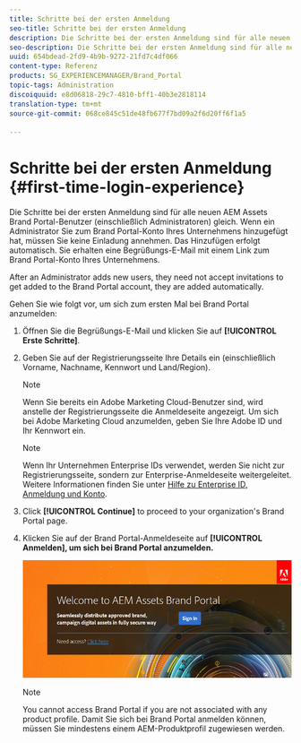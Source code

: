 ```yaml
---
title: Schritte bei der ersten Anmeldung
seo-title: Schritte bei der ersten Anmeldung
description: Die Schritte bei der ersten Anmeldung sind für alle neuen AEM Assets Brand Portal-Benutzer (einschließlich Administratoren) gleich. Wenn ein Administrator Sie zum Brand Portal-Konto Ihres Unternehmens hinzugefügt hat, müssen Sie keine Einladung annehmen. Das Hinzufügen erfolgt automatisch. Sie erhalten eine Begrüßungs-E-Mail mit einem Link zum Brand Portal-Konto Ihres Unternehmens.
seo-description: Die Schritte bei der ersten Anmeldung sind für alle neuen AEM Assets Brand Portal-Benutzer (einschließlich Administratoren) gleich. Wenn ein Administrator Sie zum Brand Portal-Konto Ihres Unternehmens hinzugefügt hat, müssen Sie keine Einladung annehmen. Das Hinzufügen erfolgt automatisch. Sie erhalten eine Begrüßungs-E-Mail mit einem Link zum Brand Portal-Konto Ihres Unternehmens.
uuid: 654bdead-2fd9-4b9b-9272-21fd7c4df066
content-type: Referenz
products: SG_EXPERIENCEMANAGER/Brand_Portal
topic-tags: Administration
discoiquuid: e8d06818-29c7-4810-bff1-40b3e2818114
translation-type: tm+mt
source-git-commit: 068ce845c51de48fb677f7bd09a2f6d20ff6f1a5

---
```



# Schritte bei der ersten Anmeldung {#first-time-login-experience}

Die Schritte bei der ersten Anmeldung sind für alle neuen AEM Assets Brand Portal-Benutzer (einschließlich Administratoren) gleich. Wenn ein Administrator Sie zum Brand Portal-Konto Ihres Unternehmens hinzugefügt hat, müssen Sie keine Einladung annehmen. Das Hinzufügen erfolgt automatisch. Sie erhalten eine Begrüßungs-E-Mail mit einem Link zum Brand Portal-Konto Ihres Unternehmens.

After an Administrator adds new users, they need not accept invitations to get added to the Brand Portal account, they are added automatically.

Gehen Sie wie folgt vor, um sich zum ersten Mal bei Brand Portal anzumelden:

1. Öffnen Sie die Begrüßungs-E-Mail und klicken Sie auf **[!UICONTROL Erste Schritte]**.

2. Geben Sie auf der Registrierungsseite Ihre Details ein (einschließlich Vorname, Nachname, Kennwort und Land/Region).
   >[!NOTE]
   >
   >Wenn Sie bereits ein Adobe Marketing Cloud-Benutzer sind, wird anstelle der Registrierungsseite die Anmeldeseite angezeigt. Um sich bei Adobe Marketing Cloud anzumelden, geben Sie Ihre Adobe ID und Ihr Kennwort ein.

   >[!NOTE]
   >
   >Wenn Ihr Unternehmen Enterprise IDs verwendet, werden Sie nicht zur Registrierungsseite, sondern zur Enterprise-Anmeldeseite weitergeleitet. Weitere Informationen finden Sie unter [Hilfe zu Enterprise ID, Anmeldung und Konto](https://helpx.adobe.com/in/enterprise/kb/enterprise-id-faq.html).

3. Click **[!UICONTROL Continue]** to proceed to your organization's Brand Portal page.
4. Klicken Sie auf der Brand Portal-Anmeldeseite auf **[!UICONTROL Anmelden], um sich bei Brand Portal anzumelden.**

   ![Brand Portal Sign in page](assets/signin-onboarding.png)

   >[!NOTE]
   >
   >You cannot access Brand Portal if you are not associated with any product profile. Damit Sie sich bei Brand Portal anmelden können, müssen Sie mindestens einem AEM-Produktprofil zugewiesen werden.
